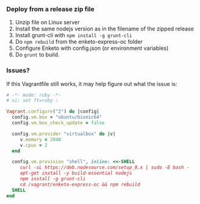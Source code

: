 ### Deploy from a release zip file
 
1. Unzip file on Linux server
2. Install the same nodejs version as in the filename of the zipped release
3. Install grunt-cli with `npm install -g grunt-cli`
4. Do `npm rebuild` from the enketo-express-oc folder
5. Configure Enketo with config.json (or environment variables)
6. Do `grunt` to build.


### Issues?

If this Vagrantfile still works, it may help figure out what the issue is:

```ruby
# -*- mode: ruby -*-
# vi: set ft=ruby :

Vagrant.configure("2") do |config|
  config.vm.box = "ubuntu/bionic64"
  config.vm.box_check_update = false

  config.vm.provider "virtualbox" do |v|
     v.memory = 2048
     v.cpus = 2
  end

  config.vm.provision "shell", inline: <<-SHELL
     curl -sL https://deb.nodesource.com/setup_8.x | sudo -E bash -
     apt-get install -y build-essential nodejs
     npm install -g grunt-cli
     cd /vagrant/enketo-express-oc && npm rebuild    
  SHELL
end
```